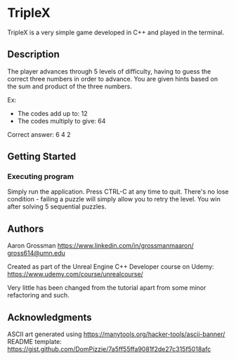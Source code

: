 # TripleX

TripleX is a very simple game developed in C++ and played in the terminal. 

## Description

The player advances through 5 levels of difficulty, having to guess the correct three numbers in order to advance.
You are given hints based on the sum and product of the three numbers.

Ex:
* The codes add up to: 12
* The codes multiply to give: 64

Correct answer: 6 4 2

## Getting Started

### Executing program

Simply run the application. Press CTRL-C at any time to quit.
There's no lose condition - failing a puzzle will simply allow you to retry the level.
You win after solving 5 sequential puzzles.

## Authors

Aaron Grossman
https://www.linkedin.com/in/grossmanmaaron/
gross614@umn.edu

Created as part of the Unreal Engine C++ Developer course on Udemy:
https://www.udemy.com/course/unrealcourse/

Very little has been changed from the tutorial apart from some minor refactoring and such.

## Acknowledgments

ASCII art generated using https://manytools.org/hacker-tools/ascii-banner/
README template: https://gist.github.com/DomPizzie/7a5ff55ffa9081f2de27c315f5018afc